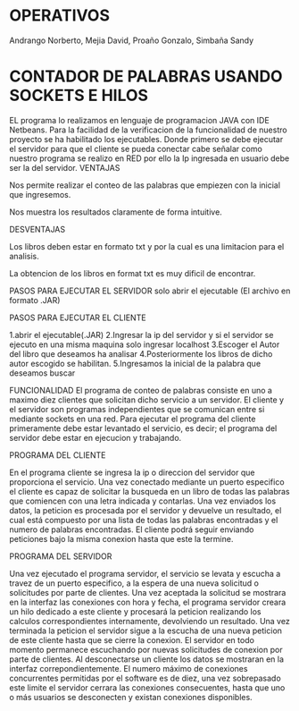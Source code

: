 # OPERATIVOS

Andrango Norberto,
Mejia David,
Proaño Gonzalo,
Simbaña Sandy


# CONTADOR DE PALABRAS USANDO SOCKETS E HILOS
EL programa lo realizamos en lenguaje de programacion JAVA con IDE Netbeans.
Para la facilidad de la verificacion de la funcionalidad de nuestro proyecto se ha habilitado los ejecutables.
Donde primero se debe ejecutar el servidor para que el cliente se pueda conectar cabe señalar como nuestro programa se realizo en RED por ello la Ip ingresada en usuario debe ser la del servidor.
VENTAJAS

Nos permite realizar el conteo de las palabras que empiezen con la inicial que ingresemos.

Nos muestra los resultados claramente de forma intuitive.

DESVENTAJAS

Los libros deben estar en formato txt y por la cual es una limitacion para el analisis.

La obtencion de los libros en format txt es muy dificil de encontrar. 

PASOS PARA EJECUTAR EL SERVIDOR
solo abrir el ejecutable (El archivo en formato .JAR)

PASOS PARA EJECUTAR EL CLIENTE

1.abrir el ejecutable(.JAR)
2.Ingresar la ip del servidor y si el servidor se ejecuto en una misma maquina solo ingresar localhost
3.Escoger el Autor del libro que deseamos ha analisar
4.Posteriormente los libros de dicho autor escogido se habilitan.
5.Ingresamos la inicial de la palabra que deseamos buscar

FUNCIONALIDAD
El programa de conteo de palabras consiste en uno a maximo diez clientes que solicitan dicho servicio a un servidor.
El cliente y el servidor son programas independientes que se comunican entre si mediante sockets en una red.
Para ejecutar el programa del cliente primeramente debe estar levantado el servicio, es decir; el programa
del servidor debe estar en ejecucion y trabajando. 

PROGRAMA DEL CLIENTE

En el programa cliente se ingresa la ip o direccion del servidor que proporciona el servicio.
Una vez conectado mediante un puerto especifico el cliente es capaz de solicitar la busqueda 
en un libro de todas las palabras que comiencen con una letra indicada y contarlas.
Una vez enviados los datos, la peticion es procesada por el servidor y devuelve un resultado, el cual está compuesto
por una lista de todas las palabras encontradas y el numero de palabras encontradas.
El cliente podrá seguir enviando peticiones bajo la misma conexion hasta que este la termine.

PROGRAMA DEL SERVIDOR

Una vez ejecutado el programa servidor, el servicio se levata y escucha a travez de un puerto especifico, 
a la espera de una nueva solicitud o solicitudes por parte de clientes.
Una vez aceptada la solicitud se mostrara en la interfaz las conexiones con hora y fecha,
el programa servidor creara un hilo dedicado a este cliente y procesará la peticion realizando los calculos correspondientes 
internamente, devolviendo un resultado. Una vez terminada la peticion el servidor sigue a la escucha de una nueva peticion de
este cliente hasta que se cierre la conexion. 
El servidor en todo momento permanece escuchando por nuevas solicitudes de conexion por parte de clientes.
Al desconectarse un cliente los datos se mostraran en la interfaz correpondientemente.
El numero máximo de conexiones concurrentes permitidas por el software es de diez, una vez sobrepasado este limite
el servidor cerrara las conexiones consecuentes, hasta que uno o más usuarios se desconecten y existan conexiones disponibles.
